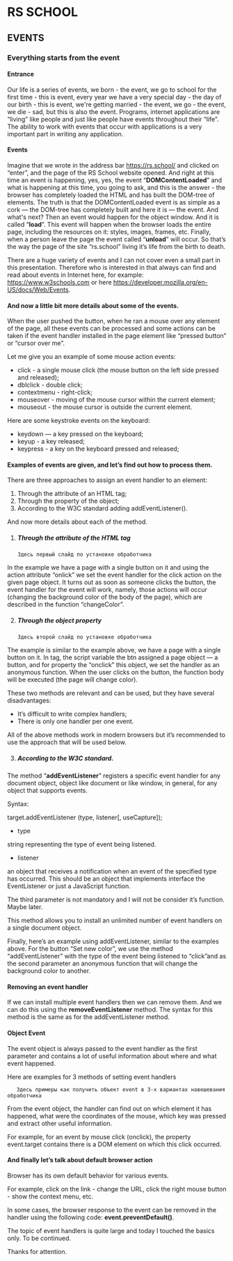 RS SCHOOL
===
EVENTS
---
### Everything starts from the event

#### Entrance

Our life is a series of events, we born - the event, we go to school for the first time - this is event, every year we have a very special day - the day of our birth - this is event, we're getting married - the event, we go - the event, we die - sad, but this is also the event. Programs, internet applications are “living” like people and just like people have events throughout their “life”. The ability to work with events that occur with applications is a very important part in writing any application.

#### Events

Imagine that we wrote in the address bar https://rs.school/ and clicked on “enter”, and the page of the RS School website opened. And right at this time an event is happening, yes, yes, the event “**DOMContentLoaded**” and what is happening at this time, you going to ask, and this is the answer - the browser has completely loaded the HTML and has built the DOM-tree of elements. The truth is that the DOMContentLoaded event is as simple as a cork — the DOM-tree has completely built and here it is — the event. And what's next? Then an event would happen for the object window. And it is called “**load**”. This event will happen when the browser loads the entire page, including the resources on it: styles, images, frames, etc. Finally, when a person leave the page the event called “**unload**” will occur. So that’s the way the page of the site “rs.school” living it’s life from the birth to death.

There are a huge variety of events and I can not cover even a small part in this presentation. Therefore who is interested in that always can find and read about events in Internet here, for example: https://www.w3schools.com or here https://developer.mozilla.org/en-US/docs/Web/Events.

#### And now a little bit more details about some of the events.

When the user pushed the button, when he ran a mouse over any element of the page, all these events can be processed and some actions can be taken if the event handler installed  in the page element like “pressed button” or “cursor over me”.

Let me give you an example of some mouse action events:

* click - a single mouse click (the mouse button on the left side pressed and released);
* dblclick - double click;
* contextmenu - right-click;
* mouseover - moving of the mouse cursor within the current element;
* mouseout - the mouse cursor is outside the current element.

Here are some keystroke events on the keyboard:

* keydown — a key pressed on the keyboard;
* keyup - a key released;
* keypress - a key on the keyboard pressed and released;

#### Examples of events are given, and let’s find out how to process them.

There are three approaches to assign an event handler to an element:

1. Through the attribute of an HTML tag;
2. Through the property of the object;
3. According to the W3C standard adding addEventListener().

And now more details about each of the method.

1. ##### Through the attribute of the HTML tag
       Здесь первый слайд по установке обработчика

In the example we have a page with a single button on it and using the action attribute “onlick” we set the event handler for the click action on the given page object. It turns out as soon as someone clicks the button, the event handler for the event will work, namely, those actions will occur (changing the background color of the body of the page), which are described in the function “changeColor”.

2. ##### Through the object property
       Здесь второй слайд по установке обработчика
The example is similar to the example above, we have a page with a single button on it. In tag, the script variable  the btn assigned a page object — a button, and for property the “onclick” this object, we set the handler as an anonymous function. When the user clicks on the button, the function body will be executed (the page will change color).

These two methods are relevant and can be used, but they have several disadvantages: 
* It’s difficult to write complex handlers;
* There is only one handler per one event.

All of the above methods work in modern browsers but it’s recommended to use the approach that will be used below. 

3. ##### According to the W3C standard.
The method “**addEventListener**” registers a specific event handler for any document object, object like document or like window, in general, for any object that supports events.

Syntax: 

target.addEventListener (type, listener[, useCapture]);

* type

string representing the type of event being listened.
* listener

an object that receives a notification when an event of the specified type has occurred. This should be an object that implements interface the EventListener or just a JavaScript function.

The third parameter is not mandatory and I will not be consider it’s function. Maybe later.

This method allows you to install an unlimited number of event handlers on a single document object.

Finally, here’s an example using addEventListener, similar to the examples above. For the button “Set new color”, we use the method “addEventListener” with the type of the event being listened to “click”and as the second parameter an anonymous function that will change the background color to another.

#### Removing an event handler

If we can install multiple event handlers then we can remove them. And we can do this using the **removeEventListener** method. The syntax for this method is the same as for the addEventListener method.

#### Object Event

The event object is always passed to the event handler as the first parameter and contains a lot of useful information about where and what event happened.

Here are examples for 3 methods of setting event handlers

       Здесь примеры как получить объект event в 3-х вариантах навешевания обработчика


From the event object, the handler can find out on which element it has happened, what were the coordinates of the mouse, which key was pressed and extract other useful information.

For example, for an event by mouse click (onclick), the property event.target contains there is a DOM element on which this click occurred.

#### And finally let’s talk about default browser action

Browser has its own default behavior for various events.

For example, click on the link - change the URL, click the right mouse button - show the context menu, etc.

In some cases, the browser response to the event can be removed in the handler using the following code: **event.preventDefault()**.

The topic of event handlers is quite large and today I touched the basics only. 
To be continued.

Thanks for attention.